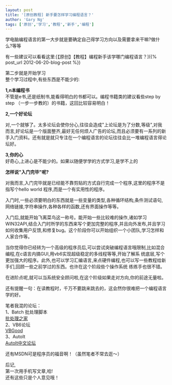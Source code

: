 ```yaml
---
layout: post
title: '[原创教程] 新手要怎样学习编程语言？'
author: 'Gary Ng'
tags: ['原创','学习','教程','新手','编程']
---
```


学电脑编程语言的第一大步就是要确定自己得学习方向以及需要拿来干嘛?做什么?等等  
  

有一些建议可以看看这里:[【原创】【教程】编程新手该学哪门编程语言？]({% post_url 2012-06-20-blog-post %})  
  
 第二步就是开始学习  
 整个学习过程中,有些东西是不能少的:
  
 **1,n本编程书**  
 不管是e书,还是纸制书,能看得明白的书都可以。编程书籍类的建议看些step by
step （一步一步教的）的书籍，这回比较容易明白！  
  
 **2,一个好论坛**  

对,一个就够了。太多论坛会使你分心,往往会造成"上论坛是为了分数,等级",对我而言,好论坛是一个版面整齐,最好无任何烦人广告的论坛,而且必须要有一系列的新手入门资料。还有就是就只专注在一个编程语言的论坛往往会比一堆编程语言得论坛好。  
  
 **3,你的心**  
 好奇心,上进心是不能少的。如果以随便学学的方式学习,是学不上的  
  
 **怎样说"入门完毕"呢?**  

对我而言,入门完毕就是已经能不靠剪贴的方式自行完成一个程序,这里的程序不是指写个hello
world 程序,而是一个有实用性的程序。  
  

入门时,一些必须要明白的东西就是一些变量的类型,各种循环结构,条件测试语句,网络链接,字符串操作,各种各样的函数,还有界面操作等等。  
  

入门后,就能开始飞离菜鸟这一称号。能开始一些比较难的操作,诸如学习WIN32API,结合入门时所学的东西来写个更加完整的程序,并且向外发布,并且学习如何收集用户反馈,和修复bug。这个阶段你可以开始组织一个小团队,学习怎样和人家合作等。  
  

当你觉得你已经转为一个高级的程序员后,可以尝试突破编程语言哦限制,比如混合编程,在c语言内搞GUI,用vb6实现超级稳定的多线程等等,开始了解系
统底层,写个更加强大的程序。此外,也可以学习汇编语言,来点硬件编程,也可以写一些教程给新手们,回顾一些之前学过的东西。也许在这个阶段些个操作系统
练练手也很不错。  
  

在进阶点呢,就可以当系统安全顾问啦,在这个阶级如果走对方向,你的前途无量啦。  
  
  
  

还有提醒一句：在读教程时，千万不要跳来跳去的，这会然你很难把一个编程语言学的好。  
  
  
 笔者我混的论坛：  
 1、Batch 批处理脚本  
 [批处理之家](http://bbs.bathome.net/)  
 2、VB6论坛  
 [VBGood](http://www.vbgood.com/)  
 3、AutoIt  
 [AutoIt中文论坛](http://www.autoitx.com/)  
  
  
 还有MSDN可是程序员的福音啊！（虽然笔者不常去逛～）  
  
 后记,  
 第一次用手机写文章,哈!  
 还有这些只是个人意见哦！
